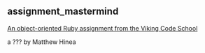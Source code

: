 ## assignment_mastermind

[An object-oriented Ruby assignment from the Viking Code School](http://www.vikingcodeschool.com)

a ??? by Matthew Hinea
